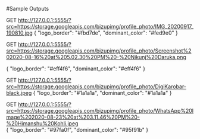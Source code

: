 #Sample Outputs

GET http://127.0.0.1:5555/?src=https://storage.googleapis.com/bizupimg/profile_photo/IMG_20200917_190810.jpg
{
    "logo_border": "#fbd7de",
    "dominant_color": "#fed9e0"
}

GET http://127.0.0.1:5555/?src=https://storage.googleapis.com/bizupimg/profile_photo/Screenshot%202020-08-16%20at%205.02.30%20PM%20-%20Nikunj%20Daruka.png

{
    "logo_border": "#eff4f6",
    "dominant_color": "#eff4f6"
}

GET http://127.0.0.1:5555/?src=https://storage.googleapis.com/bizupimg/profile_photo/DigiKarobar-black.jpeg
{
    "logo_border": "#1a1a1a",
    "dominant_color": "#1a1a1a"
}

 GET http://127.0.0.1:5555/?src=https://storage.googleapis.com/bizupimg/profile_photo/WhatsApp%20Image%202020-08-23%20at%203.11.46%20PM%20-%20Himanshu%20Kohli.jpeg   
{
    "logo_border": "#97fa0f",
    "dominant_color": "#95f91b"
}
